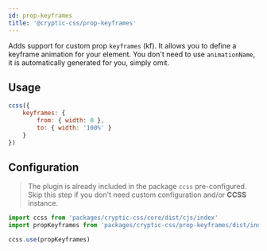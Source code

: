 ```yaml
---
id: prop-keyframes
title: '@cryptic-css/prop-keyframes'
---
```


Adds support for custom prop `keyframes` (kf). It allows you to define a keyframe
animation for your element. You don't need to use `animationName`,
it is automatically generated for you, simply omit.

## Usage

```js live
ccss({
    keyframes: {
        from: { width: 0 },
        to: { width: '100%' }
    }
})
```

## Configuration

> The plugin is already included in the package `ccss` pre-configured.
> Skip this step if you don't need custom configuration and/or **CCSS** instance.

```js
import ccss from 'packages/cryptic-css/core/dist/cjs/index'
import propKeyframes from 'packages/cryptic-css/prop-keyframes/dist/index'

ccss.use(propKeyframes)
```
